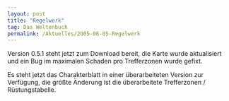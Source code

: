 ```yaml
---
layout: post
title: "Regelwerk"
tag: Das Weltenbuch
permalink: /Aktuelles/2005-06-05-Regelwerk
---
```


Version 0.5.1 steht jetzt zum Download bereit, die Karte wurde aktualisiert und ein Bug im maximalen Schaden pro Trefferzonen wurde gefixt.

Es steht jetzt das Charakterblatt in einer überarbeiteten Version zur Verfügung, die größte Änderung ist die überarbeitete Trefferzonen / Rüstungstabelle.


